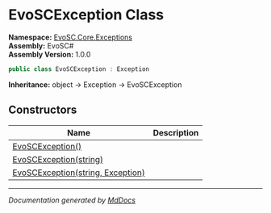 ﻿<!--  
  <auto-generated>   
    The contents of this file were generated by a tool.  
    Changes to this file may be list if the file is regenerated  
  </auto-generated>   
-->

# EvoSCException Class

**Namespace:** [EvoSC.Core.Exceptions](../index.md)  
**Assembly:** EvoSC\#  
**Assembly Version:** 1.0.0

```csharp
public class EvoSCException : Exception
```

**Inheritance:** object → Exception → EvoSCException

## Constructors

| Name                                                                                      | Description |
| ----------------------------------------------------------------------------------------- | ----------- |
| [EvoSCException()](constructors/index.md#evoscexception)                                  |             |
| [EvoSCException(string)](constructors/index.md#evoscexceptionstring)                      |             |
| [EvoSCException(string, Exception)](constructors/index.md#evoscexceptionstring-exception) |             |

___

*Documentation generated by [MdDocs](https://github.com/ap0llo/mddocs)*
